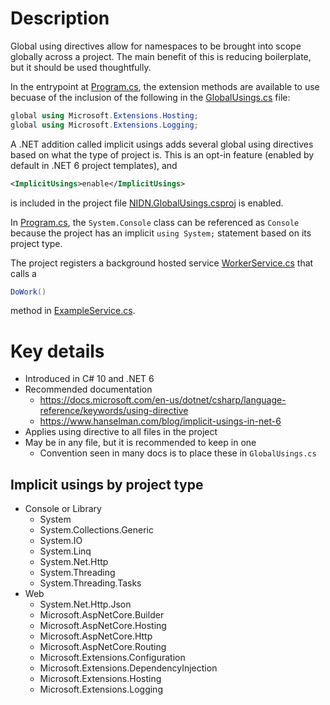 ﻿# Description

Global using directives allow for namespaces to be brought into scope globally across a project. The main benefit of this is reducing boilerplate, but it should be used thoughtfully.

In the entrypoint at [Program.cs](Program.cs), the extension methods are available to use becuase of the inclusion of the following in the [GlobalUsings.cs](GlobalUsings.cs) file:

```csharp
global using Microsoft.Extensions.Hosting;
global using Microsoft.Extensions.Logging;
```

A .NET addition called implicit usings adds several global using directives based on what the type of project is. This is an opt-in feature (enabled by default in .NET 6 project templates), and 
```xml
<ImplicitUsings>enable</ImplicitUsings>
```
is included in the project file [NIDN.GlobalUsings.csproj](NIDN.GlobalUsings.csproj) is enabled.

In [Program.cs](Program.cs), the ```System.Console``` class can be referenced as `Console` because the project has an implicit `using System;` statement based on its project type.

The project registers a background hosted service [WorkerService.cs](WorkerService.cs) that calls a 
```csharp
DoWork()
```
method in [ExampleService.cs](ExampleService.cs).

# Key details

- Introduced in C# 10 and .NET 6
- Recommended documentation
  - https://docs.microsoft.com/en-us/dotnet/csharp/language-reference/keywords/using-directive
  - https://www.hanselman.com/blog/implicit-usings-in-net-6
- Applies using directive to all files in the project
- May be in any file, but it is recommended to keep in one
  - Convention seen in many docs is to place these in `GlobalUsings.cs`
 
## Implicit usings by project type

- Console or Library
  - System
  - System.Collections.Generic
  - System.IO
  - System.Linq
  - System.Net.Http
  - System.Threading
  - System.Threading.Tasks
- Web
  - System.Net.Http.Json
  - Microsoft.AspNetCore.Builder
  - Microsoft.AspNetCore.Hosting
  - Microsoft.AspNetCore.Http
  - Microsoft.AspNetCore.Routing
  - Microsoft.Extensions.Configuration
  - Microsoft.Extensions.DependencyInjection
  - Microsoft.Extensions.Hosting
  - Microsoft.Extensions.Logging